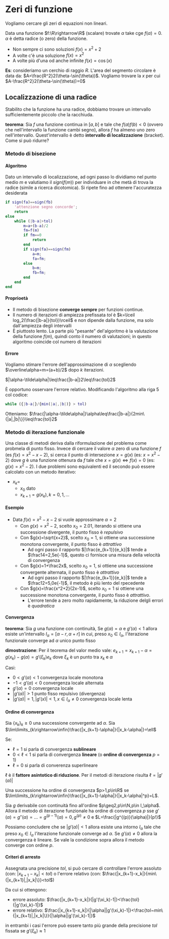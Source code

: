 # Zeri di funzione

Vogliamo cercare gli zeri di equazioni non lineari.

Data una funzione $f:\R\rightarrow\R$ (scalare) trovate $\alpha$ take cge $f(\alpha)=0$. $\alpha$ è detta radice (o zero) della funzione.
* Non sempre ci sono soluzioni $f(x)=x^2+2$
* A volte c'è una soluzione $f(x)=x^2$
* A volte più d'una od anche infinite $f(x)=\cos(x)$

**Es**: consideriamo un cerchio di raggio $R$. L'area del segmento circolare è data da: $A=\frac{R^2}2(\theta-\sin(\theta))$. Vogliamo trovare la $x$ per cui $A-\frac{R^2}2(\theta-\sin(\theta))=0$

## Localizzazione di una radice

Stabilito che la funzione ha una radice, dobbiamo trovare un intervallo sufficientemente piccolo che la racchiuda.

**teorema**: Sia $f$ una funzione continua in $[a,b]$ e tale che $f(a)f(b)<0$ (ovvero che nell'intervallo la funzione cambi segno), allora $f$ ha almeno uno zero nell'intervallo. Quest'intervallo è detto **intervallo di localizzazione** (bracket). Come si può ridurre?

### Metodo di bisezione

#### Algoritmo

Dato un intervallo di localizzazione, ad ogni passo lo dividiamo nel punto medio $m$ e valutiamo il $sign(f(m))$ per individuare in che metà di trova la radice (simile a ricerca dicotomica). Si ripete fino ad ottenere l'accuratezza desiderata

```matlab
if sign(fa)==sign(fb)
    'attenzione segno concorde';
    return
else
    while (|b-a|>tol)
        m=a+(b-a)/2
        fm=f(m)
        if fm==0 
            return 
        end
        if sign(fa)==sign(fm)
            a=m;
            fa=fm;
        else
            b=m;
            fb=fm;
        end
    end
end
```
#### Proprioetà

* Il metodo di bisezione **converge sempre** per funzioni continue.
* Il numero di iterazioni di ampiezza prefissata $tol$ è $k=\lceil log_2(\frac{|b-a|}{tol})\rceil$ e non dipende dalla funzione, ma solo dall'ampiezza degli intervalli
* È piuttosto lento. La parte più "pesante" del'algoritmo è la valutazione della funzione $f(m)$, quindi conto il numero di valutazioni; in questo algoritmo coincide col numero di iterazioni

#### Errore

Vogliamo stimare l'errore dell'approssimazione di $\alpha$ scegliendo $\overline\alpha=m=(a+b)/2$ dopo $k$ iterazioni.

$|\alpha-\tilde\alpha|\leq\frac{|b-a|}2\leq\frac{tol}2$

È opportuno osservare l'errore relativo. Modificando l'algoritmo alla riga 5 col codice:
```matlab
while ({|b-a|}/{min(|a|,|b|)} > tol)
```
Otteniamo:
$\frac{|\alpha-\tilde\alpha|}\alpha\leq\frac{|b-a|}{2min\{|a|,|b|\}}\leq\frac{tol}2$

### Metodo di iterazione funzionale

Una classe di metodi deriva dalla riformulazione del problema come probmela di punto fisso. Invece di cercare il valore $\alpha$ zero di una funzione $f$ (es $f(x)=x^2-x-2$), si cerca il punto di intersezione $x=g(x)$ (es: $x=x^2-2$) dove $g$ è una funzione ottenura da $f$ tale che $x=g(x)\Leftrightarrow f(x)=0$ (es: $g(x)=x^2-2$). I due problemi sono equivalenti ed il secondo può essere calcolato con un metodo iterativo:
* $x_k=$
  * $x_0$ dato
  * $x_{k+1}=g(x_k),k=0,1,...$

#### Esempio

* Data $f(x)=x^2-x-2$ si vuole approssimare $\alpha=2$
  * Con $g(x)=x^2-2$, scelto $x_0=2.01$, iterando si ottiene una successione divergente, il punto fisso è *repulsivo*
  * Con $g(x)=\sqrt{x+2}$, scelto $x_0=1$, si ottiene una successione monotona convergente, il punto fisso è *attrattivo*
    * Ad ogni passo il rapporto $|\frac{e_{k+1}}{e_k}|$ tende a $\frac14=2,5e{-1}$, questo ci fornisce una misura della velocità di convergenza
  * Con $g(x)=1+\frac2x$, scelto $x_0=1$, si ottiene una successione convergente alternata, il punto fisso è *attrattivo*
    * Ad ogni passo il rapporto $|\frac{e_{k+1}}{e_k}|$ tende a $\frac12=5,0e{-1}$, il metodo è più lento del rpecedente
  * Con $g(x)=\frac{x^2+2}{2x-1}$, scelto $x_0=1$ si ottiene una successione monotona convergente, il punto fisso è *attrattivo*.
    * L'errore tende a zero molto rapidamente, la riduzione delgli errori è *quadratica*

#### Convergenza

**teorema**: Sia $g$ una funzione con continuità, Se $g(\alpha)=\alpha$ e $g'(\alpha)<1$ allora esiste un'intervallo $I_\alpha=[\alpha-r,\alpha+r]$ in cui, preso $x_0\in I_\alpha$, l'iterazione funzionale converge ad $\alpha$ unico punto fisso

**dimostrazione**: Per il teorema del valor medio vale: $e_{k+1}=x_{k+1}-\alpha=g(x_k)-g(\alpha)=g'(\xi_k)e_k$ dove $\xi_k$ è un punto tra $x_k$ e $\alpha$

Casi:
* $0<g'(\alpha)<1$ convergenza locale monotona
* $-1<g'(\alpha)<0$ convergenza locale alternata
* $g'(\alpha)=0$ convergenza locale
* $|g'(\alpha)|>1$ punto fisso repulsivo (divergenza)
* $|g'(\alpha)|=1,|g'(x)|<1,x\in I_\alpha\neq0$ convergenza locale lenta

#### Ordine di convergenza

Sia $\{x_k\}_k\geq0$ una successione convergente ad $\alpha$.
Sia $\lim\limits_{k\rightarrow\infin}\frac{|x_{k+1}-\alpha|}{|x_k-\alpha|}=\ell$

Se:
* $\ell=1$ si parla di convergenza **sublineare**
* $0<\ell<1$ si parla di convergenza **lineare** (o **ordine di convergenza** $p=1$)
* $\ell=0$ si parla di converenza superlineare

$\ell$ è il **fattore asintotico di riduzione**. Per il metodi di iterazione risulta $\ell=|g'(\alpha)|$

Una successione ha ordine di convergenza $p>1,p\in\R$ se $\lim\limits_{k\rightarrow\infin}\frac{|x_{k+1}-\alpha|}{|x_k-\alpha|^p}=L$. 

Sia $g$ derivabile con continuità fino all'ordine $p\geq2,p\in\N,p\in I_\alpha$. Allora il metodo di iterazione funzionale ha ordine di convergenza $p$ sse $g'(\alpha)=g''(\alpha)=...=g^{(p-1)}(\alpha)=0, g^{(p)}\neq0$ e $L=\frac{|g^{(p)}(\alpha)|}{p!}$

Possiamo concludere che se $|g'(\alpha)|<1$ allora esiste una intorno $I_\alpha$ tale che preso $x_0\in I_\alpha$ l'iterazione funzionale converge ad $\alpha$. Se $g'(\alpha)\neq0$ allora la convergenza è lineare. Se vale la condizione sopra allora il metodo converge con ordine $p$. 

#### Criteri di arresto

Assegnata una precisione $tol$, si può cercare di controllare l'errore assoluto (con: $|x_{k+1}-x_k|<tol$) o l'errore relativo (con: $\frac{|x_{k+1}-x_k|}{min\{|x_{k+1}|,|x_k|\}}<tol$)

Da cui si ottengono:
* errore assoluto: $\frac{|x_{k+1}-x_k|}{|g'(\xi_k)-1|}<\frac{tol}{|g'(\xi_k)-1|}$
* errore relativo: $\frac{|x_{k+1}-x_k|}{|\alpha||g'(\xi_k)-1|}<\frac{tol~min\{|x_{k+1}|,|x_k|\}}{|\alpha||g'(\xi_k)-1|}$

in entrambi i casi l'errore può essere tanto più grande della precisione $tol$ fissata se $g'(\xi_k)\approx1$

